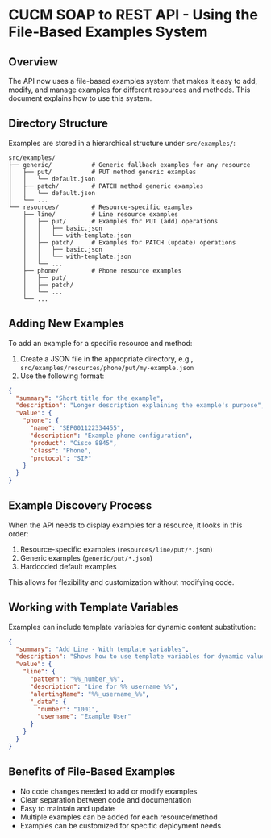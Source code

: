 # CUCM SOAP to REST API - Using the File-Based Examples System

## Overview

The API now uses a file-based examples system that makes it easy to add, modify, and manage examples for different resources and methods. This document explains how to use this system.

## Directory Structure

Examples are stored in a hierarchical structure under `src/examples/`:

```
src/examples/
├── generic/           # Generic fallback examples for any resource
│   ├── put/           # PUT method generic examples
│   │   └── default.json
│   ├── patch/         # PATCH method generic examples
│   │   └── default.json
│   └── ...
└── resources/         # Resource-specific examples
    ├── line/          # Line resource examples
    │   ├── put/       # Examples for PUT (add) operations
    │   │   ├── basic.json
    │   │   └── with-template.json
    │   ├── patch/     # Examples for PATCH (update) operations
    │   │   ├── basic.json
    │   │   └── with-template.json
    │   └── ...
    ├── phone/         # Phone resource examples
    │   ├── put/
    │   ├── patch/
    │   └── ...
    └── ...
```

## Adding New Examples

To add an example for a specific resource and method:

1. Create a JSON file in the appropriate directory, e.g., `src/examples/resources/phone/put/my-example.json`
2. Use the following format:

```json
{
  "summary": "Short title for the example",
  "description": "Longer description explaining the example's purpose",
  "value": {
    "phone": {
      "name": "SEP001122334455",
      "description": "Example phone configuration",
      "product": "Cisco 8845",
      "class": "Phone",
      "protocol": "SIP"
    }
  }
}
```

## Example Discovery Process

When the API needs to display examples for a resource, it looks in this order:

1. Resource-specific examples (`resources/line/put/*.json`)
2. Generic examples (`generic/put/*.json`)
3. Hardcoded default examples

This allows for flexibility and customization without modifying code.

## Working with Template Variables

Examples can include template variables for dynamic content substitution:

```json
{
  "summary": "Add Line - With template variables",
  "description": "Shows how to use template variables for dynamic values",
  "value": {
    "line": {
      "pattern": "%%_number_%%",
      "description": "Line for %%_username_%%",
      "alertingName": "%%_username_%%",
      "_data": {
        "number": "1001",
        "username": "Example User"
      }
    }
  }
}
```

## Benefits of File-Based Examples

- No code changes needed to add or modify examples
- Clear separation between code and documentation
- Easy to maintain and update
- Multiple examples can be added for each resource/method
- Examples can be customized for specific deployment needs